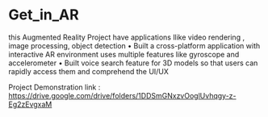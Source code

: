 # Get_in_AR
this Augmented Reality Project have applications llike video rendering , image processing, object detection
• Built a cross-platform application with interactive AR environment uses multiple features like gyroscope and accelerometer
• Built voice search feature for 3D models so that users can rapidly access them and comprehend the UI/UX

Project Demonstration link : https://drive.google.com/drive/folders/1DDSmGNxzvOoglUvhqgy-z-Eg2zEvgxaM
